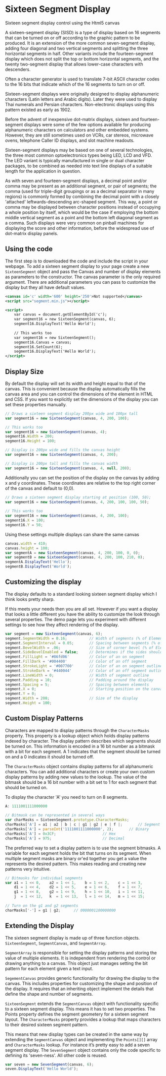 Sixteen Segment Display
==============
Sixteen segment display control using the Html5 canvas

A sixteen-segment display (SISD) is a type of display based on 16 segments that can be turned on or off according to the graphic pattern to be produced. It is an extension of the more common seven-segment display, adding four diagonal and two vertical segments and splitting the three horizontal segments in half. Other variants include the fourteen-segment display which does not split the top or bottom horizontal segments, and the twenty two-segment display that allows lower-case characters with descenders.

Often a character generator is used to translate 7-bit ASCII character codes to the 16 bits that indicate which of the 16 segments to turn on or off.

Sixteen-segment displays were originally designed to display alphanumeric characters (Latin letters and Arabic digits). Later they were used to display Thai numerals and Persian characters. Non-electronic displays using this pattern existed as early as 1902.

Before the advent of inexpensive dot-matrix displays, sixteen and fourteen-segment displays were some of the few options available for producing alphanumeric characters on calculators and other embedded systems. However, they are still sometimes used on VCRs, car stereos, microwave ovens, telephone Caller ID displays, and slot machine readouts.

Sixteen-segment displays may be based on one of several technologies, the three most common optoelectronics types being LED, LCD and VFD. The LED variant is typically manufactured in single or dual character packages, to be combined as needed into text line displays of a suitable length for the application in question.

As with seven and fourteen-segment displays, a decimal point and/or comma may be present as an additional segment, or pair of segments; the comma (used for triple-digit groupings or as a decimal separator in many regions) is commonly formed by combining the decimal point with a closely 'attached' leftwards-descending arc-shaped segment. This way, a point or comma may be displayed between character positions instead of occupying a whole position by itself, which would be the case if employing the bottom middle vertical segment as a point and the bottom left diagonal segment as a comma. Such displays were very common on pinball machines for displaying the score and other information, before the widespread use of dot-matrix display panels.

Using the code
-------

The first step is to downloaded the code and include the script in your webpage. To add a sixteen segment display to your page create a new `SixteenSegment` object and pass the Canvas and number of display elements as parameters to the constructor. The canvas parameter is the only required argument. There are additional parameters you can pass to customize the display but they all have default values.

```xml
<canvas id='c' width='600' height='250'>Not supported</canvas>
<script src="segment.min.js"></script>

<script>
    var canvas = document.getElementById('c');
    var segment16 = new SixteenSegment(canvas, 6);
    segment16.DisplayText('Hello World');
 
    // This works too
    var segment16 = new SixteenSegment();
    segment16.Canvas = canvas;
    segment16.SetCount(6);
    segment16.DisplayText('Hello World');
</script>
```

Display Size
-------

By default the display will set its width and height equal to that of the canvas. This is convenient because the display automatically fills the canvas area and you can control the dimensions of the element in HTML and CSS. If you want to explicitly set the dimensions of the display you can set these properties manually.

```javascript
// Draws a sixteen segment display 200px wide and 100px tall
var segment16 = new SixteenSegment(canvas, 4, 200, 100);

// This works too
var segment16 = new SixteenSegment(canvas, 4);
segment16.Width = 200;
segment16.Height = 100;

// Display is 200px wide and fills the canvas height
var segment16 = new SixteenSegment(canvas, 4, 200);

// Display is 200px tall and fills the canvas width
var segment16 = new SixteenSegment(canvas, 4, null, 200);
```

Additionally you can set the position of the display on the canvas by adding x and y coordinates. These coordinates are relative to the top right corner of the canvas and default to (0,0).

```javascript
// Draws a sixteen segment display starting at position (100, 50);
var segment16 = new SixteenSegment(canvas, 4, 200, 100, 100, 50);
 
// This works too
var segment16 = new SixteenSegment(canvas, 4, 200, 100);
segment16.X = 100;
segment16.Y = 50;
```

Using these settings multiple displays can share the same canvas

```javascript
canvas.width = 410;
canvas.height = 100;
var segmentA = new SixteenSegment(canvas, 4, 200, 100, 0, 0);
var segmentB = new SixteenSegment(canvas, 4, 200, 100, 210, 0);
segmentA.DisplayText('Hello');
segmentB.DisplayText('World');
```

Customizing the display
-------

The display defaults to a standard looking sixteen segment display which I think looks pretty sharp.

If this meets your needs then you are all set. However if you want a display that looks a little different you have the ability to customize the look through several properties. The demo page lets you experiment with different settings to see how they affect rendering of the display.

```javascript
var segment = new SixteenSegment(canvas, 6);
segment.SegmentWidth = 0.16;          // Width of segments (% of Element Width)
segment.SegmentInterval = 0.05;       // Spacing between segments (% of Element Width)
segment.BevelWidth = .06;             // Size of corner bevel (% of Element Width)
segment.SideBevelEnabled = false;     // Determines if the sides should be beveled
segment.FillLight = '#86fd06'         // Color of an on segment
segment.FillDark = '#004400'          // Color of an off segment
segment.StrokeLight = '#007700'       // Color of an on segment outline
segment.StrokeDark = '#440044'        // Color of an off segment outline
segment.LineWidth = 0;                // Width of segment outline
segment.Padding = 10;                 // Padding around the display
segment.Spacing = 5;                  // Spacing between elements
segment.X = 0;                        // Starting position on the canvas
segment.Y = 0;
segment.Width = 200;                  // Size of the display
segment.Height = 100;
```

Custom Display Patterns
-------

Characters are mapped to display patterns through the `CharacterMasks` property. This property is a lookup object which holds display patterns indexed by character. The display pattern describes which segments should be turned on. This information is encoded in a 16 bit number as a bitmask with a bit for each segment. A 1 indicates that the segment should be turned on and a 0 indicates it should be turned off.

The `CharacterMasks` object contains display patterns for all alphanumeric characters. You can add additional characters or create your own custom display patterns by adding new values to the lookup. The value of the bitmask should be a 16 bit number with a bit set to 1 for each segment that should be turned on.

To display the character 'A' you need to turn on 8 segments.

```javascript
A: 1111001111000000
 
// Bitmask can be represented in several ways
var charMasks = SixteenSegment.prototype.CharacterMasks;
charMasks['A'] = a1 | a2 | b | c | g1 | g2 | e | f |;       // Segment masks
charMasks['A'] = parseInt('1111001111000000', 2);	    // Binary
charMasks['A'] = 0x3CF;					    // Hex
charMasks['A'] = 975;					    // Decimal 
```

The preferred way to set a display pattern is to use the segment bitmasks. A variable for each segment holds the bit that turns on its segment. When multiple segment masks are binary or'ed together you get a value the represents the desired pattern. This makes reading and creating new patterns very intuitive.

```javascript
// Bitmasks for individual segments
var a1 = 1 << 0,    a2 = 1 << 1,    b = 1 << 2,    c = 1 << 3,
    d1 = 1 << 4,    d2 = 1 << 5,    e = 1 << 6,    f = 1 << 7,
    g1 = 1 << 8,    g2 = 1 << 9,    h = 1 << 10,   i = 1 << 11,	
    j  = 1 << 12,   k  = 1 << 13,   l = 1 << 14,   m = 1 << 15;
 
// Turn on the g1 and g2 segments
charMasks['-'] = g1 | g2;      // 0000001100000000
```

Extending the Display
-------

The sixteen segment display is made up of three function objects. `SixteenSegment`, `SegmentCanvas`, and `SegmentArray`.

`SegmentArray` is responsible for setting the display patterns and storing the value of multiple elements. It is independent from rendering the control or drawing anything to a canvas. This object just manages setting the bit pattern for each element given a text input.

`SegementCanvas` provides generic functionality for drawing the display to the canvas. This includes properties for customizing the shape and position of the display. It requires that an inheriting object implement the details that define the shape and number of segments.

`SixteenSegment` extends the `SegmentCanvas` object with functionality specific to a sixteen segment display. This means it has to set two properties. The Points property defines the segment geometery for a sixteen segment layout. The `CharacterMasks` property provides a lookup that maps characters to their desired sixteen segment pattern.

This means that new display types can be created in the same way by extending the `SegmentCanvas` object and implementing the `Points[][]` array and `CharacterMasks` lookup. For instance it’s pretty easy to add a seven segment display. The `SevenSegment` object contains only the code specific to defining its 'seven-ness'. All other code is reused.

```javascript
var seven = new SevenSegment(canvas, 6);
seven.DisplayText('Hello World');
```